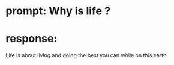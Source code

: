 # prompt: Why is life ?

# response:
Life is about living and doing the best you can while on this earth. 
